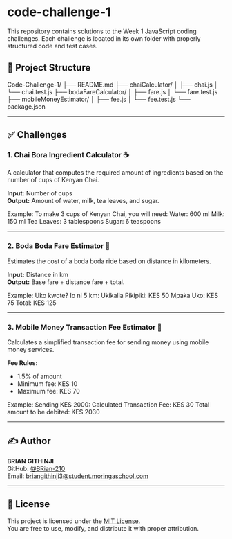 # code-challenge-1 

This repository contains solutions to the Week 1 JavaScript coding challenges. Each challenge is located in its own folder with properly structured code and test cases.

## 📁 Project Structure

Code-Challenge-1/
├── README.md
├── chaiCalculator/
│ ├── chai.js
│ └── chai.test.js
├── bodaFareCalculator/
│ ├── fare.js
│ └── fare.test.js
├── mobileMoneyEstimator/
│ ├── fee.js
│ └── fee.test.js
└── package.json


---

## ✅ Challenges

### 1. Chai Bora Ingredient Calculator ☕

A calculator that computes the required amount of ingredients based on the number of cups of Kenyan Chai.

**Input:** Number of cups  
**Output:** Amount of water, milk, tea leaves, and sugar.

Example:
To make 3 cups of Kenyan Chai, you will need:
Water: 600 ml
Milk: 150 ml
Tea Leaves: 3 tablespoons
Sugar: 6 teaspoons


---

### 2. Boda Boda Fare Estimator 🛵

Estimates the cost of a boda boda ride based on distance in kilometers.

**Input:** Distance in km  
**Output:** Base fare + distance fare + total.

Example:
Uko kwote? Io ni 5 km:
Ukikalia Pikipiki: KES 50
Mpaka Uko: KES 75
Total: KES 125


---

### 3. Mobile Money Transaction Fee Estimator 📱

Calculates a simplified transaction fee for sending money using mobile money services.

**Fee Rules:**
- 1.5% of amount
- Minimum fee: KES 10
- Maximum fee: KES 70

Example:
Sending KES 2000:
Calculated Transaction Fee: KES 30
Total amount to be debited: KES 2030

---


## ✍️ Author

**BRIAN GITHINJI**  
GitHub: [@BRian-210](https://github.com/BRian-210)  
Email: briangithinji3@student.moringaschool.com

---

## 📝 License

This project is licensed under the [MIT License](LICENSE).  
You are free to use, modify, and distribute it with proper attribution.


